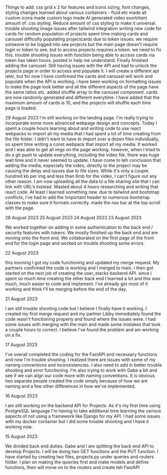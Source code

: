 Things to add:
css grid x 2 for features and icons
sizing, font changes, styling changes
learned about various containers - fluid etc
made all custom icons
made custom logo
made AI generated video
exorbitant amount of .css styling. Reduce amount of css styling to make it universal.
trouble shooting image issues after tailwind integration
writing new code for cards for random population of projects
spent time making cards and carousel
difficulty populating projectcards due to token issues. we require someone to be logged into see projects but the main page doesn't require login or token to see, but to access projects requires a token. we need to fix this.
trouble shooting issues with function being able to access cards via token has taken hours. posted in help me understand.
Finally finished adding the carousel. Still having issues with the API and had to unlock the projects page in order to access and populate it. I will create a different api later, but for now I have confirmed the cards and carousel will work and populate when the API is working. i have been working on formatting issues to make the page look better and all the different aspects of the page have the same ratios etc.
added shuffle array to the carousel component. cards are now randomly generated and different everytime. I have added that the maximum amount of cards is 10, and the projects will shuffle each time page is loaded.

29 August 2023
I'm still working on the landing page. I'm really trying to incorporate some more advanced webpage design and concepts. Today I spent a couple hours learning about and writing code to use react webpacks to import all my media that I had spent a lot of time creating from the file folder. I didn't want to have to import over a dozen files individually, so spent time writing a const webpack that import all my media. It worked and I was able to get all imgs on the page working. however, when I tried to do a git push to update everything, including the video file, there was huge wait time and it never seemed to update. I have come to teh conclusion that adding the media, especially the video, directly to the project may be causing the delay and issues due to file sizes. While it's only a couple hundred kb per img and less than 8mb for the video, I can't figure out any other reason. I am now uploading all the data to a file sharing site that i can link with URL's instead. Wasted about 4 hours researching and writing that react code. At least I learned something new.
due to tailwind and bootstrap conflicts, i've had to add the !important header to numerous bootstrap classes to make sure it formats correctly.
made the nav bar at the top scroll with the page.

28 August 2023
25 August 2023
24 August 2023
23 August 2023

We worked together on adding in some authentication to the back end / security features with tokens. We mostly finished up the back end and are moving onto the front end. We collaborated on the first page of the front end for the login page and worked on trouble shooting some errors.

22 August 2023

this morning I got my code functioning and updated my merge request. My partners confirmed the code is working and I merged to main. I then got started on the next job of creating the user_stacks backend API. since i spent so much time creating the other back end I learned a lot and this was much, much easier to code and implement. I've already got most of it working and think I'll be merging before the end of the day.

21 August 2023

I am still trouble shooting code but I believe I finally have it working. I created my first merge request and my partner Libby immediately found the code wasn't functioning properly and found where the issues were. I had some issues with merging with the main and made some mistakes that took a couple hours to correct. I believe I've found the problem and am working on a fix.

17 August 2023

I've overall completed the coding for the FastAPI and necessary functions and now I'm trouble shooting. I realized there are issues with some of my naming conventions and inconsistencies. I also need to add in better trouble shooting and error functioning. I'm also trying to work with Gabe a bit and see if we can align our code more with naming conventions. It is obvious two separate people created the code simply because of how we are naming and a few other differences in how we've implemented.

16 August 2023

I am still working on the backend API for Projects. As it's my first time using PostgreSQL language I'm having to take additional time learning the various aspects of not using a framework like Django for my API. I had some issues with my docker container but I did some trouble shooting and I have it working now.

15 August 2023

We divided back end duties. Gabe and I are splitting the back end API to develop Projects. I will be doing two GET functions and the PUT function. I have started by creating two files, projects.py under queries and routers folder. I plan on making the quieries first and make models and define functions, then will move on to the routers and create teh FastAPI
